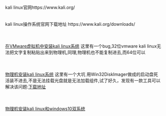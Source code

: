 <div>kali linux官网https://www.kali.org/</div>
<br><br>
<div>kali linux操作系统官网下载地址 https://www.kali.org/downloads/</div>
<br><br><br>
<div>
<a href='https://github.com/educationhacker/installkalilinux/blob/master/vmware.md'>在VMware虚拟机中安装kali linux系统</a> 
<a>这里有一个bug,32位vmware kali linux无法把文字复制粘贴出来到物理机,同理,物理机也不能复制进去,而64位可以</a>
</div>
<br><br><br>
<div>
<a href='https://github.com/educationhacker/installkalilinux/blob/master/pc.md'>物理机安装kali linux系统</a>  
<a>这里有一个大坑 用Win32DiskImager做成的启动盘死活装不进去,不是无法挂载光盘就是无法加载组件,试了好久，发现有一款工具可以解决该问题:<a href='https://raw.githubusercontent.com/educationhacker/installkalilinux/master/software/rufus.zip'>下载地址</a>  </a>
</div>
<br><br><br>
<div>
<a href='https://github.com/educationhacker/installkalilinux/blob/master/pcandkalilinux.md'>物理机安装kali linux和windows10双系统</a>  
</div>
